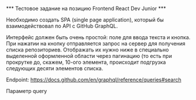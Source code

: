 *** Тестовое задание на позицию Frontend React Dev Junior ***

Необходимо создать SPA (single page application), который бы взаимодействовал по API c GitHub GraphQL. 

Интерфейс должен быть очень простой: поле для ввода текста и кнопка.
При нажатии на кнопку отправляется запрос на сервер для получения списка репозиториев.
Отображать их нужно ниже в специально выделенной оформленной области через пагинацию (то есть при прокрутке до, скажем, 10-ого элемента, происходит подгрузка следующих десяти элементов списка. 

Endpoint: https://docs.github.com/en/graphql/reference/queries#search

Параметр query
